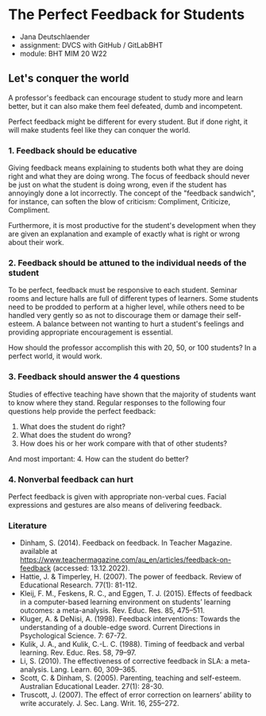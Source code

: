 # The Perfect Feedback for Students

* Jana Deutschlaender
* assignment: DVCS with GitHub / GitLabBHT 
* module: BHT MIM 20 W22

## Let's conquer the world
A professor's feedback can encourage student to study more and learn better, but it can also make them feel defeated, dumb and incompetent.

Perfect feedback might be different for every student. But if done right, it will make students feel like they can conquer the world.

### 1. Feedback should be educative
Giving feedback means explaining to students both what they are doing right and what they are doing wrong. The focus of feedback should never be just on what the student is doing wrong, even if the student has annoyingly done a lot incorrectly.
The concept of the "feedback sandwich", for instance, can soften the blow of criticism: Compliment, Criticize, Compliment.

Furthermore, it is most productive for the student's development when they are given an explanation and example of exactly what is right or wrong about their work.

### 2. Feedback should be attuned to the individual needs of the student
To be perfect, feedback must be responsive to each student. Seminar rooms and lecture halls are full of different types of learners. Some students need to be prodded to perform at a higher level, while others need to be handled very gently so as not to discourage them or damage their self-esteem. A balance between not wanting to hurt a student's feelings and providing appropriate encouragement is essential.

How should the professor accomplish this with 20, 50, or 100 students? In a perfect world, it would work.

### 3. Feedback should answer the 4 questions
Studies of effective teaching have shown that the majority of students want to know where they stand. Regular responses to the following four questions help provide the perfect feedback:
1. What does the student do right?
2. What does the student do wrong?
3. How does his or her work compare with that of other students?

And most important: 
4. How can the student do better?

### 4. Nonverbal feedback can hurt
Perfect feedback is given with appropriate non-verbal cues. Facial expressions and gestures are also means of delivering feedback.

### Literature
* Dinham, S. (2014). Feedback on feedback. In Teacher Magazine. available at https://www.teachermagazine.com/au_en/articles/feedback-on-feedback (accessed: 13.12.2022).
* Hattie, J. & Timperley, H. (2007). The power of feedback. Review of Educational Research. 77(1): 81-112.
* Kleij, F. M., Feskens, R. C., and Eggen, T. J. (2015). Effects of feedback in a computer-based learning environment on students’ learning outcomes: a meta-analysis. Rev. Educ. Res. 85, 475–511.
* Kluger, A. & DeNisi, A. (1998). Feedback interventions: Towards the understanding of a double-edge sword. Current Directions in Psychological Science. 7: 67-72.
* Kulik, J. A., and Kulik, C.-L. C. (1988). Timing of feedback and verbal learning. Rev. Educ. Res. 58, 79–97.
* Li, S. (2010). The effectiveness of corrective feedback in SLA: a meta-analysis. Lang. Learn. 60, 309–365.
* Scott, C. & Dinham, S. (2005). Parenting, teaching and self-esteem. Australian Educational Leader. 27(1): 28-30.
* Truscott, J. (2007). The effect of error correction on learners’ ability to write accurately. J. Sec. Lang. Writ. 16, 255–272.